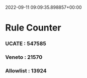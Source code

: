 2022-09-11 09:09:35.898857+00:00
# Rule Counter 
 ### UCATE : 547585

 ### Veneto : 21570

 ### Allowlist : 13924